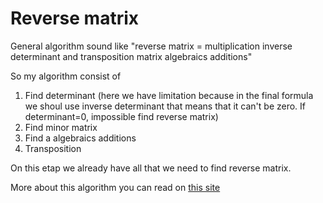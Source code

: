 # Reverse matrix

General algorithm sound like "reverse matrix = multiplication inverse determinant and transposition matrix algebraics additions"

So my algorithm consist of
1. Find determinant (here we have limitation because in the final formula we shoul use inverse determinant that means that it can't be zero. If determinant=0, impossible find reverse matrix)
2. Find minor matrix
3. Find a algebraics additions
4. Transposition

On this etap we already have all that we need to find reverse matrix.

More about this algorithm you can read on [this site](http://mathprofi.ru/kak_naiti_obratnuyu_matricu.html)

